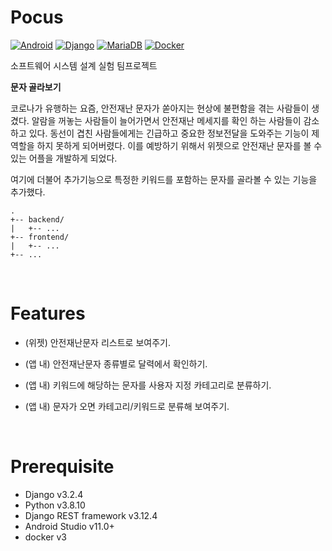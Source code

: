 # Pocus

[![Android](https://img.shields.io/static/v1?style=flat-square&label=&message=Android&labelColor=212121&color=3DDC84&logoColor=3DDC84&logo=android)](https://developer.android.com/?hl=ko)
[![Django](https://img.shields.io/static/v1?style=flat-square&label=&message=Django&labelColor=e0e0e0&color=092E20&logoColor=092E20&logo=django)](https://www.djangoproject.com/)
[![MariaDB](https://img.shields.io/static/v1?style=flat-square&label=&message=MariaDB&labelColor=e0e0e0&color=003545&logoColor=003545&logo=mariadb)](https://mariadb.org/)
[![Docker](https://img.shields.io/static/v1?style=flat-square&label=&message=Docker&labelColor=212121&color=2496ED&logoColor=2496ED&logo=docker)](https://www.docker.com/)

소프트웨어 시스템 설계 실험 팀프로젝트

**문자 골라보기**

코로나가 유행하는 요즘, 안전재난 문자가 쏟아지는 현상에 불편함을 겪는 사람들이 생겼다.
알람을 꺼놓는 사람들이 늘어가면서 안전재난 메세지를 확인 하는 사람들이 감소하고 있다.
동선이 겹친 사람들에게는 긴급하고 중요한 정보전달을 도와주는 기능이 제 역할을 하지 못하게 되어버렸다.
이를 예방하기 위해서 위젯으로 안전재난 문자를 볼 수 있는 어플을 개발하게 되었다.

여기에 더불어 추가기능으로 특정한 키워드를 포함하는 문자를 골라볼 수 있는 기능을 추가했다.

```
.
+-- backend/
|   +-- ...
+-- frontend/
|   +-- ...
+-- ...
```

<br/>

# Features

- (위젯) 안전재난문자 리스트로 보여주기.

- (앱 내) 안전재난문자 종류별로 달력에서 확인하기.

- (앱 내) 키워드에 해당하는 문자를 사용자 지정 카테고리로 분류하기.

- (앱 내) 문자가 오면 카테고리/키워드로 분류해 보여주기.

<br/>

# Prerequisite

- Django v3.2.4
- Python v3.8.10
- Django REST framework v3.12.4
- Android Studio v11.0+
- docker v3
